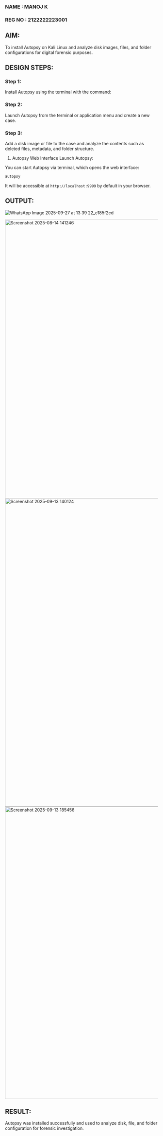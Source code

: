 ### NAME : MANOJ K
### REG NO : 2122222223001
## AIM:
To install Autopsy on Kali Linux and analyze disk images, files, and folder configurations for digital forensic purposes.

## DESIGN STEPS:
### Step 1:
Install Autopsy using the terminal with the command:

### Step 2:
Launch Autopsy from the terminal or application menu and create a new case.

### Step 3:
Add a disk image or file to the case and analyze the contents such as deleted files, metadata, and folder structure.

1. Autopsy Web Interface
Launch Autopsy:

You can start Autopsy via terminal, which opens the web interface:

```bash
autopsy
```
It will be accessible at ```http://localhost:9999``` by default in your browser.

## OUTPUT:

![WhatsApp Image 2025-09-27 at 13 39 22_c185f2cd](https://github.com/user-attachments/assets/f1c7303c-d36c-46e6-99a0-3475070f6cd2)


<img width="1739" height="918" alt="Screenshot 2025-08-14 141246" src="https://github.com/user-attachments/assets/a36435b9-db01-45eb-8df8-4d8162657087" />

<img width="1080" height="1016" alt="Screenshot 2025-09-13 140124" src="https://github.com/user-attachments/assets/c51ece77-ac5e-4d47-ac85-6934a173f5d9" />

<img width="1911" height="963" alt="Screenshot 2025-09-13 185456" src="https://github.com/user-attachments/assets/3a96f251-f5a1-4298-a3ca-088454c154ed" />


## RESULT:
Autopsy was installed successfully and used to analyze disk, file, and folder configuration for forensic investigation.
